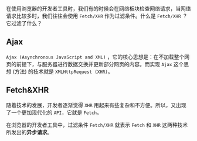 在使用浏览器的开发者工具时，我们有的时候会在网络板块检查网络请求，当网络请求比较多时，我们往往会使用 `Fetch/XHR` 作为过滤条件。什么是 `Fetch/XHR` ？它过滤了什么？

## Ajax

`Ajax (Asynchronous JavaScript and XML)` ，它的核心思想是：在不加载整个网页的前提下，与服务器进行数据交换并更新部分网页的内容。而实现 `Ajax` 这个思想 (方法) 的技术就是 `XMLHttpRequest (XHR)`。

## Fetch&XHR

随着技术的发展，开发者逐渐觉得 `XHR` 用起来有些复杂和不方便。所以，又出现了一个更加现代化的 `API`，它就是 `Fetch`。

在浏览器的开发者工具中，过滤条件 `Fetch/XHR` 就表示 `Fetch` 和 `XHR` 这两种技术所发出的**异步请求**。